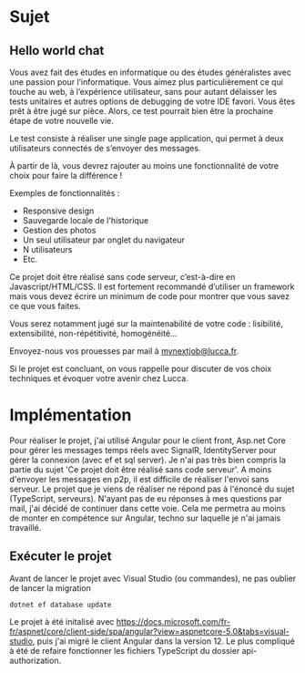 # Sujet
## Hello world chat

Vous avez fait des études en informatique ou des études généralistes avec une passion pour l’informatique. Vous aimez plus particulièrement ce qui touche au web, à l’expérience utilisateur, sans pour autant délaisser les tests unitaires et autres options de debugging de votre IDE favori. Vous êtes prêt à être jugé sur pièce. Alors, ce test pourrait bien être la prochaine étape de votre nouvelle vie.

Le test consiste à réaliser une single page application, qui permet à deux utilisateurs connectés de s’envoyer des messages.

À partir de là, vous devrez rajouter au moins une fonctionnalité de votre choix pour faire la différence !

Exemples de fonctionnalités :
- Responsive design
- Sauvegarde locale de l'historique
- Gestion des photos
- Un seul utilisateur par onglet du navigateur
- N utilisateurs
- Etc.

Ce projet doit être réalisé sans code serveur, c’est-à-dire en Javascript/HTML/CSS. Il est fortement recommandé d’utiliser un framework mais vous devez écrire un minimum de code pour montrer que vous savez ce que vous faites.


Vous serez notamment jugé sur la maintenabilité de votre code : lisibilité, extensibilité, non-répétitivité, homogénéité…


Envoyez-nous vos prouesses par mail à mynextjob@lucca.fr.


Si le projet est concluant, on vous rappelle pour discuter de vos choix techniques et évoquer votre avenir chez Lucca.

# Implémentation

Pour réaliser le projet, j'ai utilisé Angular pour le client front, Asp.net Core pour gérer les messages temps réels avec SignalR, IdentityServer pour gérer la connexion (avec ef et sql server). 
Je n'ai pas très bien compris la partie du sujet 'Ce projet doit être réalisé sans code serveur'. A moins d'envoyer les messages en p2p, il est difficile de réaliser l'envoi sans serveur. Le projet que je viens de réaliser ne répond pas à l'énoncé du sujet (TypeScript, serveurs). N'ayant pas de eu réponses à mes questions par mail, j'ai décidé de continuer dans cette voie. Cela me permetra au moins de monter en compétence sur Angular, techno sur laquelle je n'ai jamais travaillé.

## Exécuter le projet

Avant de lancer le projet avec Visual Studio (ou commandes), ne pas oublier de lancer la migration 

`dotnet ef database update`

Le projet à été initalisé avec https://docs.microsoft.com/fr-fr/aspnet/core/client-side/spa/angular?view=aspnetcore-5.0&tabs=visual-studio, puis j'ai migré le client Angular dans la version 12. Le plus compliqué à été de refaire fonctionner les fichiers TypeScript du dossier api-authorization.

